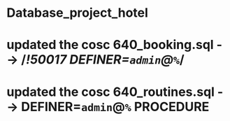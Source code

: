 # Database_project_hotel
# updated the cosc 640_booking.sql --> /*!50017 DEFINER=`admin`@`%`*/
# updated the cosc 640_routines.sql --> DEFINER=`admin`@`%` PROCEDURE
